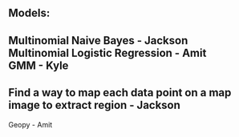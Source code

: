 **Models**:     
---------
Multinomial Naive Bayes - Jackson   
Multinomial Logistic Regression - Amit   
GMM - Kyle   
---------
Find a way to map each data point on a map image to extract region - Jackson
---------
Geopy - Amit

